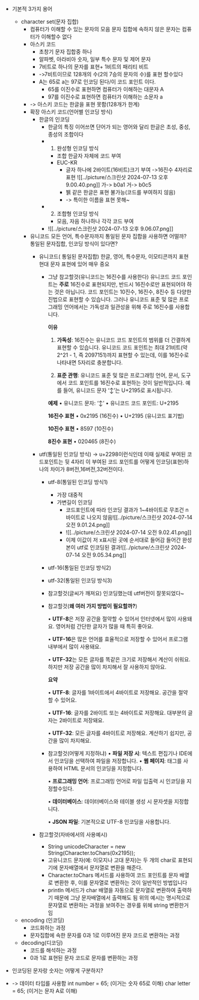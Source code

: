 - 기본적 3가지 용어
	- character set(문자 집합)
		- 컴퓨터가 이해할 수 있는 문자의 모음
			문자 집합에 속하지 않은 문자는 컴퓨터가 이해할수 없다
		- 아스키 코드
			- 초창기 문자 집합중 하나
			- 알파벳, 아라비아 숫자, 일부 특수 문자 및 제어 문자 
			- 7비트로 하나의 문자를 표현+ 1비트의 패리티 비트
			- ->7비트이므로 128개의 수(2의 7승의 문자의 수)를 표현 할수있다
			- A는 65로 a는 97로 인코딩 된다/이 코드 포인트 이다.
				- 65를 이진수로 표현하면 컴퓨터가 이해하는 대문자 A
				- 97를 이진수로 표현하면 컴퓨터가 이해하는 소문자 a
		- -> 아스키 코드는 한글을 표현 못함(128개가 한계)
		- 확장 아스키 코드(언어별 인코딩 방식)
			- 한글의 인코딩
				- 한글의 특징
					이어쓰면 단어가 되는 영어와 달리
					한글은 초성, 중성, 종성의 조합이다
				- 1. 완성형 인코딩 방식
					- 조합 한글자 자체에 코드 부여
					- EUC-KR
						- 글자 하나에 2바이트(16비트)크기 부여
							->16진수 4자리로 표현
							![[../picture/스크린샷 2024-07-13 오후 9.00.40.png]]
							가-> b0a1 거-> b0c5
						- 뷁 같은 한글은 표현 불가능(코드를 부여하지 않음)
						- -> 특이한 이름을 표현 못해~
				- 2. 조합형 인코딩 방식
					- 모음, 자음 하나하나 각각 코드 부여
				- ![[../picture/스크린샷 2024-07-13 오후 9.06.07.png]]
		- 유니코드
			모든 언어, 특수문자까지 통일된 문자 집합을 사용하면 어떨까?
			통일된 문자집합, 인코딩 방식이 있다면?
			- 유니코드( 통일된 문자집합)
				한글, 영어, 특수문자, 이모티콘까지 표현
				현대 문자 표현에 있어 매우 중요
				- 그냥 참고할것(유니코드는 16진수를 사용한다)
					유니코드 코드 포인트는 **주로** 16진수로 표현되지만, 반드시 16진수로만 표현되어야 하는 것은 아닙니다. 코드 포인트는 10진수, 16진수, 8진수 등 다양한 진법으로 표현할 수 있습니다. 그러나 유니코드 표준 및 많은 프로그래밍 언어에서는 가독성과 일관성을 위해 주로 16진수를 사용합니다.
					
					**이유**
					
					1. **가독성**: 16진수는 유니코드 코드 포인트의 범위를 더 간결하게 표현할 수 있습니다. 유니코드 코드 포인트는 최대 21비트(약 2^21 - 1, 즉 2097151)까지 표현할 수 있는데, 이를 16진수로 나타내면 5자리로 충분합니다.
					
					2. **표준 관행**: 유니코드 표준 및 많은 프로그래밍 언어, 문서, 도구에서 코드 포인트를 16진수로 표현하는 것이 일반적입니다. 예를 들어, 유니코드 문자 ‘↕’는 U+2195로 표시됩니다.
					
					 
					**예제**
					• 유니코드 문자: ‘↕’
					• 유니코드 코드 포인트: U+2195
					
					**16진수 표현**
					• 0x2195 (16진수)
					• U+2195 (유니코드 표기법)
					
					**10진수 표현**
					• 8597 (10진수)
					
					**8진수 표현**
					• 020465 (8진수)
					
			- utf(통일된 인코딩 방식)
				-> u+2298이런식인데 이때 실제로 부여된 코드포인트는 뒷 4자리
				이 부여된 코드 포인트를 어떻게 인코딩(표현)하나의 차이가 8버전,16버전,32버전이다.
				- utf-8(통일된 인코딩 방식1)
					- 가장 대중적
					- 가변길이 인코딩
						- 코드포인트에 따라 인코딩 결과가 1~4바이트로 무조건 n바이트로 나오지 않음![[../picture/스크린샷 2024-07-14 오전 9.01.24.png]]
						- ![[../picture/스크린샷 2024-07-14 오전 9.02.41.png]]
						- 이제 이값이 저 x표시된 곳에 순서대로 들어감 들어간 완성본이 utf로 인코딩된 결과![[../picture/스크린샷 2024-07-14 오전 9.05.34.png]]
				- utf-16(통일된 인코딩 방식2)
				- utf-32(통일된 인코딩 방식3)
				- 참고할것(글씨가 깨져요)
					인코딩했는데 utf버전이 잘못되었다~
				- 참고할것(**왜 여러 가지 방법이 필요할까?**)
					
					
					• **UTF-8**은 저장 공간을 절약할 수 있어서 인터넷에서 많이 사용돼요. 영어처럼 간단한 글자가 많을 때 특히 좋아요.
					
					• **UTF-16**은 많은 언어를 효율적으로 저장할 수 있어서 프로그램 내부에서 많이 사용돼요.
					
					• **UTF-32**는 모든 글자를 똑같은 크기로 저장해서 계산이 쉬워요. 하지만 저장 공간을 많이 차지해서 잘 사용하지 않아요.
					
					  
					**요약**
					
					• **UTF-8**: 글자를 1바이트에서 4바이트로 저장해요. 공간을 절약할 수 있어요.
					
					• **UTF-16**: 글자를 2바이트 또는 4바이트로 저장해요. 대부분의 글자는 2바이트로 저장돼요.
					
					• **UTF-32**: 모든 글자를 4바이트로 저장해요. 계산하기 쉽지만, 공간을 많이 차지해요.
				- 참고할것(어떻게 지정하냐)
					• **파일 저장 시**: 텍스트 편집기나 IDE에서 인코딩을 선택하여 파일을 저장합니다.
					• **웹 페이지**: <meta charset="UTF-8"> 태그를 사용하여 HTML 문서의 인코딩을 지정합니다.
					
					• **프로그래밍 언어**:  프로그래밍 언어로 파일 입출력 시 인코딩을 지정할수있다.
					
					• **데이터베이스**: 데이터베이스와 테이블 생성 시 문자셋을 지정합니다.
					
					• **JSON 파일**: 기본적으로 UTF-8 인코딩을 사용합니다.
			- 참고할것(자바에서의 사용예시)
				- String unicodeCharacter = new String(Character.toChars(0x2195));
				- 고유니코드 문자(예: 이모지나 고대 문자)는 두 개의 char로 표현되기에 문자배열에서 문자열로 변환을 해준다.
				- Character.toChars 메서드를 사용하여 코드 포인트를 문자 배열로 변환한 후, 이를 문자열로 변환하는 것이 일반적인 방법입니다
				- println 메서드가 char 배열을 자동으로 문자열로 변환하여 출력하기 때문에 그냥 문자배열에서 출력해도 됨 위의 예시는 명시적으로 문자열로 변환하는 과정을 보여주는 경우를 위헤 string 변환한거임
	- encoding (인코딩)
		- 코드화하는 과정
		- 문자집합에 속한 문자를 0과 1로 이루어진 문자 코드로 변환하는 과정
	- decoding(디코딩)
		- 코드를 해석하는 과정
		- 0과 1로 표현된 문자 코드로 문자를 변환하는 과정

- 인코딩된 문자랑 숫자는 어떻게 구분하지?
- -> 데이터 타입를 사용함
	int number = 65; (이거는 숫자 65로 이해)
	char letter = 65; (이거는 문자 A로 이해)